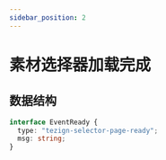 ```yaml
---
sidebar_position: 2
---
```


# 素材选择器加载完成

## 数据结构

```typescript
interface EventReady {
  type: "tezign-selector-page-ready";
  msg: string;
}
```
